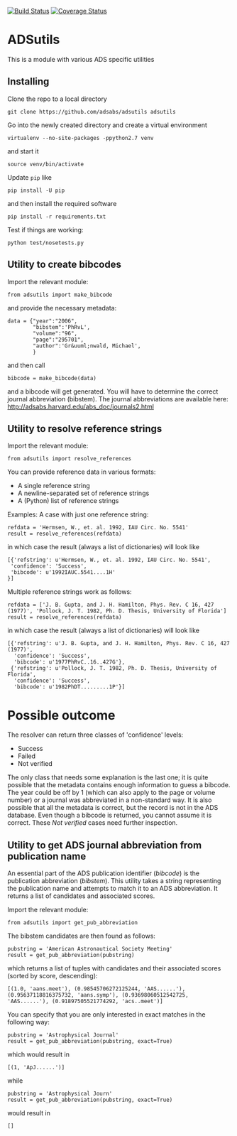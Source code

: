 [![Build Status](https://travis-ci.org/adsabs/adsutils.svg?branch=master)](https://travis-ci.org/adsabs/adsutils)
[![Coverage Status](https://coveralls.io/repos/adsabs/adsutils/badge.svg)](https://coveralls.io/r/adsabs/adsutils)

ADSutils
========

This is a module with various ADS specific utilities

## Installing

Clone the repo to a local directory
```
git clone https://github.com/adsabs/adsutils adsutils 
```
Go into the newly created directory and create a virtual environment
```
virtualenv --no-site-packages -ppython2.7 venv
```
and start it
```
source venv/bin/activate
```
Update `pip` like
```
pip install -U pip
```
and then install the required software
```
pip install -r requirements.txt
```
Test if things are working:
```
python test/nosetests.py
```
## Utility to create bibcodes

Import the relevant module:
```
from adsutils import make_bibcode
```
and provide the necessary metadata:
```
data = {"year":"2006",
        "bibstem":'PhRvL',
        "volume":"96",
        "page":"295701",
        "author":'Gr&uuml;nwald, Michael',
        }
```
and then call
```
bibcode = make_bibcode(data)
```
and a bibcode will get generated. You will have to determine the correct journal abbreviation (bibstem). The journal abbreviations are available here: http://adsabs.harvard.edu/abs_doc/journals2.html

## Utility to resolve reference strings

Import the relevant module:
```
from adsutils import resolve_references
```
You can provide reference data in various formats:
* A single reference string
* A newline-separated set of reference strings
* A (Python) list of reference strings

Examples:
A case with just one reference string:
```
refdata = 'Hermsen, W., et. al. 1992, IAU Circ. No. 5541'
result = resolve_references(refdata)
```
in which case the result (always a list of dictionaries) will look like
```
[{'refstring': u'Hermsen, W., et. al. 1992, IAU Circ. No. 5541', 
 'confidence': 'Success', 
 'bibcode': u'1992IAUC.5541....1H'
}]
```
Multiple reference strings work as follows:
```
refdata = ['J. B. Gupta, and J. H. Hamilton, Phys. Rev. C 16, 427 (1977)', 'Pollock, J. T. 1982, Ph. D. Thesis, University of Florida']
result = resolve_references(refdata)
```
in which case the result (always a list of dictionaries) will look like
```
[{'refstring': u'J. B. Gupta, and J. H. Hamilton, Phys. Rev. C 16, 427 (1977)', 
  'confidence': 'Success', 
  'bibcode': u'1977PhRvC..16..427G'},  
 {'refstring': u'Pollock, J. T. 1982, Ph. D. Thesis, University of Florida', 
  'confidence': 'Success', 
  'bibcode': u'1982PhDT.........1P'}]
```
# Possible outcome
The resolver can return three classes of 'confidence' levels:
* Success
* Failed
* Not verified

The only class that needs some explanation is the last one; it is quite possible that the metadata contains enough information to guess a bibcode. The year could be off by 1 (which can also apply to the page or volume number) or a journal was abbreviated in a non-standard way. It is also possible that all the metadata is correct, but the record is not in the ADS database. Even though a bibcode is returned, you cannot assume it is correct. These <em>Not verified</em> cases need further inspection.

## Utility to get ADS journal abbreviation from publication name

An essential part of the ADS publication identifier (<em>bibcode</em>) is the publication abbreviation (<em>bibstem</em>). This utility takes a string representing the publication name and attempts to match it to an ADS abbreviation. It returns a list of candidates and associated scores.

Import the relevant module:
```
from adsutils import get_pub_abbreviation
```
The bibstem candidates are then found as follows:
```
pubstring = 'American Astronautical Society Meeting'
result = get_pub_abbreviation(pubstring)
```
which returns a list of tuples with candidates and their associated scores (sorted by score, descending):
```
[(1.0, 'aans.meet'), (0.98545706272125244, 'AAS......'), (0.95637118816375732, 'aans.symp'), (0.93698060512542725, 'AAS......'), (0.91897505521774292, 'acs..meet')]
```
You can specify that you are only interested in exact matches in the following way:
```
pubstring = 'Astrophysical Journal'
result = get_pub_abbreviation(pubstring, exact=True)
```
which would result in
```
[(1, 'ApJ......')]
```
while
```
pubstring = 'Astrophysical Journ'
result = get_pub_abbreviation(pubstring, exact=True)
```
would result in
```
[]
```
